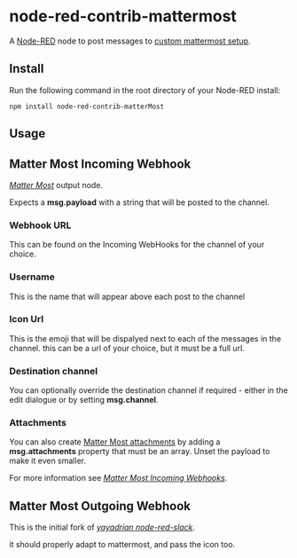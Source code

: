 node-red-contrib-mattermost
========================

A <a href="http://nodered.org" target="_new">Node-RED</a> node to post messages to  <a href="http://mattermost.com" target="_new">custom mattermost setup</a>.

Install
-------

Run the following command in the root directory of your Node-RED install:

    npm install node-red-contrib-matterMost


Usage
-----

## Matter Most Incoming Webhook
<i><a href="http://www.mattermost.com" target="_new">Matter Most</a></i> output node.

Expects a <b>msg.payload</b> with a string that will be posted to the channel.

### Webhook URL
This can be found on the Incoming WebHooks for the channel of your choice.
### Username
This is the name that will appear above each post to the channel
### Icon Url
This is the emoji that will be dispalyed next to each of the messages in the channel.
this can be a url of your choice, but it must be a full url.
### Destination channel
You can optionally override the destination channel if required - either in the edit dialogue or by setting <b>msg.channel</b>.
### Attachments
You can also create <a href="https://docs.mattermost.com/developer/message-attachments.html" target="_new">Matter Most attachments</a> by adding a <b>msg.attachments</b> property that must be an array. Unset the payload to make it even smaller.

For more information see <i><a href="https://docs.mattermost.com/developer/webhooks-incoming.html" target="_new">Matter Most Incoming Webhooks</a></i>.

## Matter Most Outgoing Webhook
This is the initial fork of <i><a href="https://github.com/yayadrian/node-red-slack" target="_new">yayadrian node-red-slack</a></i>.

it should properly adapt to mattermost, and pass the icon too.
